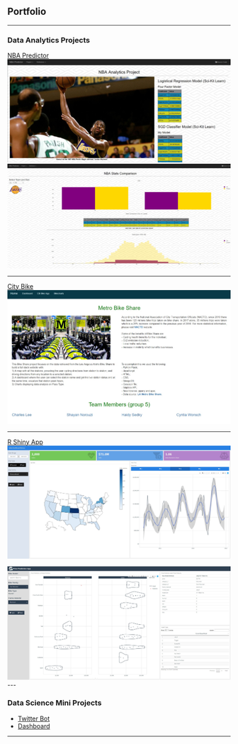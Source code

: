 ## Portfolio

---

### Data Analytics Projects

[NBA Predictor](/nba_project)
<img src="images/nba_pred_1.jpg?raw=true"/>
<img src="images/nba_pred_2.jpg?raw=true"/>

---
[City Bike](/city_bike) 
<img src="images/city_bike_1.jpg?raw=true"/>

---
[R Shiny App](/r_shiny_web_app)
<img src="images/r_shiny_flex_dashboard.jpg?raw=true"/>

<img src="images/r_shiny_predict_app.jpg?raw=true"/>
---

### Data Science Mini Projects

- [Twitter Bot](/twitter_bot)
- [Dashboard](/bellybutton_dashboard)

---
